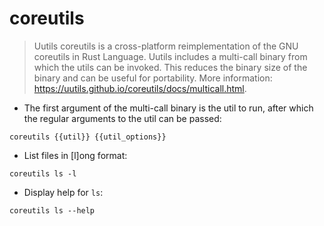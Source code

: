 # coreutils

> Uutils coreutils is a cross-platform reimplementation of the GNU coreutils in Rust Language.
> Uutils includes a multi-call binary from which the utils can be invoked. This reduces the binary size of the binary and can be useful for portability.
> More information: <https://uutils.github.io/coreutils/docs/multicall.html>.

- The first argument of the multi-call binary is the util to run, after which the regular arguments to the util can be passed:

`coreutils {{util}} {{util_options}}`

- List files in [l]ong format:

`coreutils ls -l`

- Display help for `ls`:

`coreutils ls --help`
